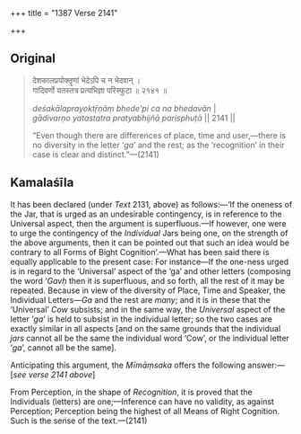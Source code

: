 +++
title = "1387 Verse 2141"

+++
## Original 
>
> देशकालप्रयोक्तॄणां भेदेऽपि च न भेदवान् ।  
> गादिवर्णो यतस्तत्र प्रत्यभिज्ञा परिस्फुटा ॥ २१४१ ॥ 
>
> *deśakālaprayoktṝṇāṃ bhede'pi ca na bhedavān* \|  
> *gādivarṇo yatastatra pratyabhijñā parisphuṭā* \|\| 2141 \|\| 
>
> “Even though there are differences of place, time and user,—there is no diversity in the letter ‘*ga*’ and the rest; as the ‘recognition’ in their case is clear and distinct.”—(2141)



## Kamalaśīla

It has been declared (under *Text* 2131, above) as follows:—‘If the oneness of the Jar, that is urged as an undesirable contingency, is in reference to the Universal aspect, then the argument is superfluous.—If however, one were to urge the contingency of the *Individual* Jars being one, on the strength of the above arguments, then it can be pointed out that such an idea would be contrary to all Forms of Bight Cognition’.—What has been said there is equally applicable to the present case: For instance—If the one-ness urged is in regard to the ‘Universal’ aspect of the ‘ga’ and other letters (composing the word ‘*Gavḥ* then it is superfluous, and so forth, all the rest of it may be repeated. Because in view of the diversity of Place, Time and Speaker, the Individual Letters—*Ga* and the rest are *many*; and it is in these that the ‘Universal’ *Cow* subsists; and in the same way, the *Universal* aspect of the letter ‘*ga*’ is held to subsist in the individual letter; so the two cases are exactly similar in all aspects [and on the same grounds that the individual *jars* cannot all be the same the individual word ‘Cow’, or the individual letter ‘*ga*’, cannot all be the same].

Anticipating this argument, the *Mīmāṃsaka* offers the following answer:—[*see verse 2141 above*]

From Perception, in the shape of *Recognition*, it is proved that the Individuals (letters) are one;—Inference can have no validity, as against Perception; Perception being the highest of all Means of Right Cognition. Such is the sense of the text.—(2141)


